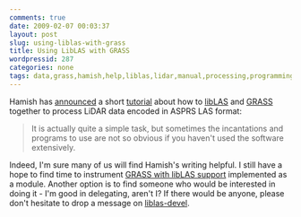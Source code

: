 ```yaml
---
comments: true
date: 2009-02-07 00:03:37
layout: post
slug: using-liblas-with-grass
title: Using LibLAS with GRASS
wordpressid: 287
categories: none
tags: data,grass,hamish,help,liblas,lidar,manual,processing,programming,project,tutorial
---
```


Hamish has [announced](http://lists.osgeo.org/pipermail/grass-user/2009-February/048716.html) a short [tutorial](http://grass.osgeo.org/wiki/LIDAR#Micro-tutorial) about how to [libLAS](http://liblas.org/) and [GRASS](http://grass.osgeo.org/) together to process LiDAR data encoded in ASPRS LAS format:





> It is actually quite a simple task, but sometimes the incantations and programs to use are not so obvious if you haven't used the software extensively.






Indeed, I'm sure many of us will find Hamish's writing helpful. I still have a hope to find time to instrument [GRASS with libLAS support](http://lists.osgeo.org/pipermail/grass-dev/2008-May/037682.html) implemented as a module. Another option is to find someone who would be interested in doing it - I'm good in delegating, aren't I? If there would be anyone, please don't hesitate to drop a message on [liblas-devel](http://lists.osgeo.org/mailman/listinfo/liblas-devel).
